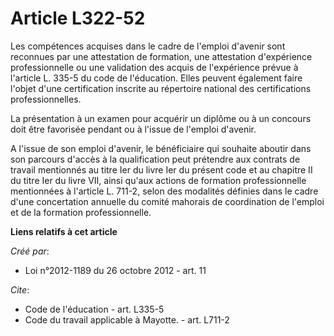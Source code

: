 # Article L322-52

Les compétences acquises dans le cadre de l'emploi d'avenir sont reconnues par une attestation de formation, une attestation
d'expérience professionnelle ou une validation des acquis de l'expérience prévue à l'article L. 335-5 du code de l'éducation.
Elles peuvent également faire l'objet d'une certification inscrite au répertoire national des certifications
professionnelles. 

La présentation à un examen pour acquérir un diplôme ou à un concours doit être favorisée pendant ou à l'issue de l'emploi
d'avenir. 

A l'issue de son emploi d'avenir, le bénéficiaire qui souhaite aboutir dans son parcours d'accès à la qualification peut
prétendre aux contrats de travail mentionnés au titre Ier du livre Ier du présent code et au chapitre II du titre Ier du
livre VII, ainsi qu'aux actions de formation professionnelle mentionnées à l'article L. 711-2, selon des modalités définies
dans le cadre d'une concertation annuelle du comité mahorais de coordination de l'emploi et de la formation professionnelle.

**Liens relatifs à cet article**

_Créé par_:

  - Loi n°2012-1189 du 26 octobre 2012 - art. 11

_Cite_:

  - Code de l'éducation - art. L335-5
  - Code du travail applicable à Mayotte. - art. L711-2
